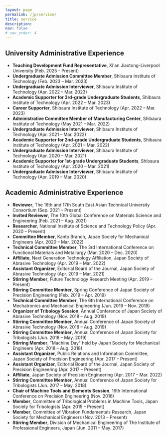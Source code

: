 ```yaml
---
layout: page
permalink: /jp/service/
title: service
description:
nav: false
# nav_order: 4
---
```


## University Administrative Experience
- **Teaching Development Fund Representative**, Xi'an Jiaotong-Liverpool University (Feb. 2025 - Present)
- **Undergraduate Admission Committee Member**, Shibaura Institute of Technology (Feb. 2023 – Mar. 2023)  
- **Undergraduate Admission Interviewer**, Shibaura Institute of Technology (Apr. 2022 – Mar. 2023)  
- **Academic Supporter for 3rd-grade Undergraduate Students**, Shibaura Institute of Technology (Apr. 2022 – Mar. 2023)  
- **Career Supporter**, Shibaura Institute of Technology (Apr. 2022 – Mar. 2023)  
- **Administrative Committee Member of Manufacturing Center**, Shibaura Institute of Technology (May 2021 – Mar. 2022)  
- **Undergraduate Admission Interviewer**, Shibaura Institute of Technology (Apr. 2021 – Mar. 2022)  
- **Academic Supporter for 2nd-grade Undergraduate Students**, Shibaura Institute of Technology (Apr. 2021 – Mar. 2022)  
- **Undergraduate Admission Interviewer**, Shibaura Institute of Technology (Apr. 2020 – Mar. 2021)  
- **Academic Supporter for 1st-grade Undergraduate Students**, Shibaura Institute of Technology (Apr. 2020 – Mar. 2021)  
- **Undergraduate Admission Interviewer**, Shibaura Institute of Technology (Apr. 2019 – Mar. 2020)  

## Academic Administrative Experience

- **Reviewer**, The 16th and 17th South East Asian Technical University Consortium (Sep. 2021 – Present)  
- **Invited Reviewer**, The 10th Global Conference on Materials Science and Engineering (Feb. 2021 – Aug. 2021)  
- **Researcher**, National Institute of Science and Technology Policy (Apr. 2020 – Present)  
- **Committee Member**, Kanto Branch, Japan Society for Mechanical Engineers (Apr. 2020 – Mar. 2022)  
- **Technical Committee Member**, The 3rd International Conference on Functional Materials and Metallurgy (Mar. 2020 – Dec. 2020)  
- **Affiliate**, Next Generation Technology Affiliation, Japan Society of Abrasive Technology (Apr. 2019 – Mar. 2022)  
- **Assistant Organizer**, Editorial Board of the Journal, Japan Society of Abrasive Technology (Apr. 2019 – Mar. 2021)  
- **Stirring Member**, Future Technology Research Meeting (Apr. 2019 – Present)  
- **Stirring Committee Member**, Spring Conference of Japan Society of Precision Engineering (Feb. 2019 – Apr. 2019)  
- **Technical Committee Member**, The 6th International Conference on Mechatronics and Mechanical Engineering (Jun. 2019 – Nov. 2019)  
- **Organizer of Tribology Session**, Annual Conference of Japan Society of Abrasive Technology (Nov. 2018 – Aug. 2019)  
- **Stirring Committee Member**, Annual Conference of Japan Society of Abrasive Technology (Nov. 2018 – Aug. 2019)  
- **Stirring Committee Member**, Annual Conference of Japan Society for Tribologists (Jun. 2018 – May. 2019)  
- **Stirring Member**, "Machine Day" held by Japan Society for Mechanical Engineers (Apr. 2018 – Aug. 2018)  
- **Assistant Organizer**, Public Relations and Information Committee, Japan Society of Precision Engineering (Apr. 2017 – Present)  
- **Assistant Organizer**, Editorial Board of the Journal, Japan Society of Precision Engineering (Apr. 2017 – Present)  
- **Affiliate**, Japan Society of Precision Engineering (Apr. 2017 – Mar. 2022)  
- **Stirring Committee Member**, Annual Conference of Japan Society for Tribologists (Jun. 2017 – May. 2018)  
- **Chair of Machine Tools and Elements Session**, 16th International Conference on Precision Engineering (Nov. 2016)  
- **Member**, Committee of Tribological Problems in Machine Tools, Japan Society for Tribologists (Apr. 2015 – Present)  
- **Member**, Committee of Vibration Fundamentals Research, Japan Society for Mechanical Engineers (Nov. 2013 – Present)  
- **Stirring Member**, Division of Mechanical Engineering of The Institute of Professional Engineers, Japan (Jun. 2011 – May. 2017)  